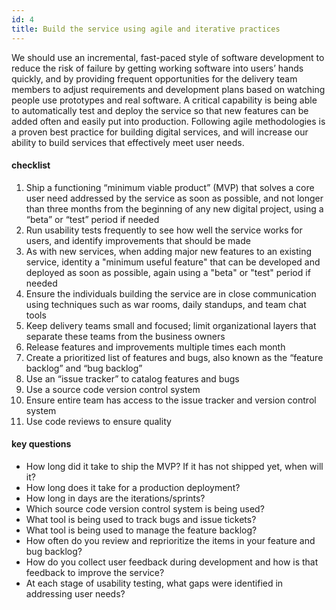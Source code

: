 ```yaml
---
id: 4
title: Build the service using agile and iterative practices
---
```


We should use an incremental, fast-paced style of software development to reduce the risk of failure by getting working software into users’ hands quickly, and by providing frequent opportunities for the delivery team members to adjust requirements and development plans based on watching people use prototypes and real software. A critical capability is being able to automatically test and deploy the service so that new features can be added often and easily put into production. Following agile methodologies is a proven best practice for building digital services, and will increase our ability to build services that effectively meet user needs.

#### checklist
1. Ship a functioning “minimum viable product” (MVP) that solves a core user need addressed by the service as soon as possible, and not longer than three months from the beginning of any new digital project, using a “beta” or “test” period if needed
2. Run usability tests frequently to see how well the service works for users, and identify improvements that should be made
3. As with new services, when adding major new features to an existing service, identity a "minimum useful feature" that can be developed and deployed as soon as possible, again using a "beta" or "test" period if needed 
4. Ensure the individuals building the service are in close communication using techniques such as war rooms, daily standups, and team chat tools
5. Keep delivery teams small and focused; limit organizational layers that separate these teams from the business owners
6. Release features and improvements multiple times each month
7. Create a prioritized list of features and bugs, also known as the “feature backlog” and “bug backlog”
8. Use an “issue tracker” to catalog features and bugs
9. Use a source code version control system
10. Ensure entire team has access to the issue tracker and version control system
11. Use code reviews to ensure quality


#### key questions
- How long did it take to ship the MVP? If it has not shipped yet, when will it?
- How long does it take for a production deployment?
- How long in days are the iterations/sprints?
- Which source code version control system is being used?
- What tool is being used to track bugs and issue tickets?
- What tool is being used to manage the feature backlog?
- How often do you review and reprioritize the items in your feature and bug backlog?
- How do you collect user feedback during development and how is that feedback to improve the service?
- At each stage of usability testing, what gaps were identified in addressing user needs?
